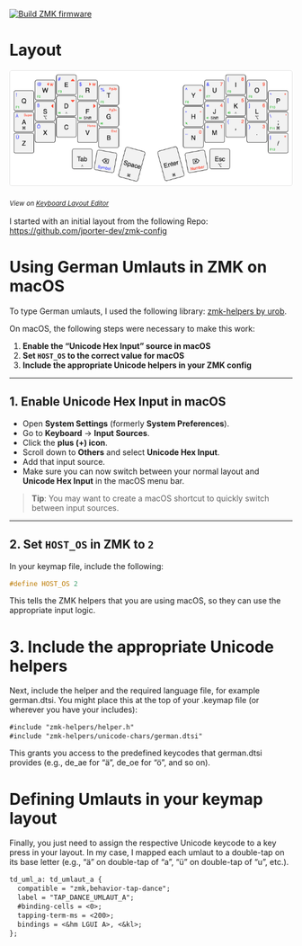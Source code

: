[![Build ZMK firmware](https://github.com/darthkali/zmk-config-corne/actions/workflows/build.yml/badge.svg)](https://github.com/darthkali/zmk-config-corne/actions/workflows/build.yml)

# Layout



![corne.svg](assets/corne.png)

<sub>_View on [Keyboard Layout Editor](https://www.keyboard-layout-editor.com/#/gists/250c971a1ab733f496a6edca25804e91)_<sub>

I started with an initial layout from the following Repo: https://github.com/jporter-dev/zmk-config

# Using German Umlauts in ZMK on macOS

To type German umlauts, I used the following library: [zmk-helpers by urob](https://github.com/urob/zmk-helpers).

On macOS, the following steps were necessary to make this work:

1. **Enable the “Unicode Hex Input” source in macOS**
2. **Set `HOST_OS` to the correct value for macOS**
3. **Include the appropriate Unicode helpers in your ZMK config**

---

## 1. Enable Unicode Hex Input in macOS
- Open **System Settings** (formerly **System Preferences**).
- Go to **Keyboard** -> **Input Sources**.
- Click the **plus (+) icon**.
- Scroll down to **Others** and select **Unicode Hex Input**.
- Add that input source.
- Make sure you can now switch between your normal layout and **Unicode Hex Input** in the macOS menu bar.

> **Tip**: You may want to create a macOS shortcut to quickly switch between input sources.

---

## 2. Set `HOST_OS` in ZMK to `2`
In your keymap file, include the following:

```c
#define HOST_OS 2
``` 
This tells the ZMK helpers that you are using macOS, so they can use the appropriate input logic.
 
# 3. Include the appropriate Unicode helpers
Next, include the helper and the required language file, for example german.dtsi. You might place this at the top of your .keymap file (or wherever you have your includes):

```
#include "zmk-helpers/helper.h"
#include "zmk-helpers/unicode-chars/german.dtsi"
```

This grants you access to the predefined keycodes that german.dtsi provides (e.g., de_ae for “ä”, de_oe for “ö”, and so on).


# Defining Umlauts in your keymap layout
Finally, you just need to assign the respective Unicode keycode to a key press in your layout. In my case, I mapped each umlaut to a double-tap on its base letter (e.g., “ä” on double-tap of “a”, “ü” on double-tap of “u”, etc.).

```
td_uml_a: td_umlaut_a {
  compatible = "zmk,behavior-tap-dance";
  label = "TAP_DANCE_UMLAUT_A";
  #binding-cells = <0>;
  tapping-term-ms = <200>;
  bindings = <&hm LGUI A>, <&kl>;
};
```
